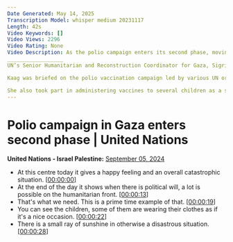 ```yaml
---
Date Generated: May 14, 2025
Transcription Model: whisper medium 20231117
Length: 42s
Video Keywords: []
Video Views: 2296
Video Rating: None
Video Description: As the polio campaign enters its second phase, moving to southern Gaza, UN’s Senior Humanitarian and Reconstruction Coordinator for Gaza, Sigrid Kaag, visited a clinic in Gaza Strip affiliated with the United Nations Relief and Works Agency for Palestine Refugees (UNRWA). Led by various UN organizations, the polio vaccination campaign began earlier this week. 640,000 children under the age of 10 during each round are expected to be vaccinated in the Strip, incluing about 340 000 in its southern area.
__________________
UN’s Senior Humanitarian and Reconstruction Coordinator for Gaza, Sigrid Kaag, visited Thursday (5 Sep) the Japanese clinic in Gaza Strip affiliated with the United Nations Relief and Works Agency for Palestine Refugees (UNRWA).

Kaag was briefed on the polio vaccination campaign led by various UN organizations, which began earlier this week.

She also took part in administering vaccines to several children as a symbolic gesture to highlight the importance this vaccination campaign against polio in Gaza.
---
```


# Polio campaign in Gaza enters second phase | United Nations
**United Nations - Israel Palestine:** [September 05, 2024](https://www.youtube.com/watch?v=uBNqFZU4qf0)
*  At this centre today it gives a happy feeling and an overall catastrophic situation. [[00:00:00](https://www.youtube.com/watch?v=uBNqFZU4qf0&t=0.0s)]
*  At the end of the day it shows when there is political will, a lot is possible on the humanitarian front. [[00:00:13](https://www.youtube.com/watch?v=uBNqFZU4qf0&t=13.0s)]
*  That's what we need. This is a prime time example of that. [[00:00:19](https://www.youtube.com/watch?v=uBNqFZU4qf0&t=19.0s)]
*  You can see the children, some of them are wearing their clothes as if it's a nice occasion. [[00:00:22](https://www.youtube.com/watch?v=uBNqFZU4qf0&t=22.0s)]
*  There is a small ray of sunshine in otherwise a disastrous situation. [[00:00:28](https://www.youtube.com/watch?v=uBNqFZU4qf0&t=28.0s)]
